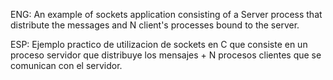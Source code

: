 ENG: 
An example of sockets application consisting of a Server process that distribute the messages and N client's processes bound to the server.

ESP: 
Ejemplo practico de utilizacion de sockets en C que consiste en un proceso servidor que distribuye los mensajes + N procesos clientes que se comunican con el servidor.
